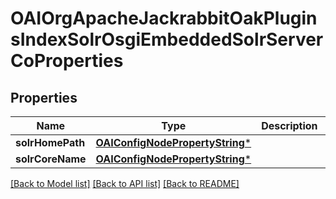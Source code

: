 # OAIOrgApacheJackrabbitOakPluginsIndexSolrOsgiEmbeddedSolrServerCoProperties

## Properties
Name | Type | Description | Notes
------------ | ------------- | ------------- | -------------
**solrHomePath** | [**OAIConfigNodePropertyString***](OAIConfigNodePropertyString.md) |  | [optional] 
**solrCoreName** | [**OAIConfigNodePropertyString***](OAIConfigNodePropertyString.md) |  | [optional] 

[[Back to Model list]](../README.md#documentation-for-models) [[Back to API list]](../README.md#documentation-for-api-endpoints) [[Back to README]](../README.md)


